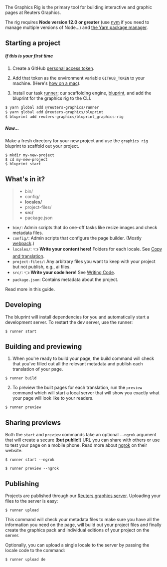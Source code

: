 The Graphics Rig is the primary tool for building interactive and graphic pages at Reuters Graphics.

The rig requires **Node version 12.0 or greater** (use [nvm](https://github.com/nvm-sh/nvm) if you need to manage multiple versions of Node...) and [the Yarn package manager](https://legacy.yarnpkg.com/en/docs/install).


## Starting a project

##### If this is your first time

1. Create a GitHub [personal access token](https://help.github.com/en/github/authenticating-to-github/creating-a-personal-access-token-for-the-command-line).

2. Add that token as the environment variable `GITHUB_TOKEN` to your machine. (Here's [how on a mac](https://medium.com/@himanshuagarwal1395/setting-up-environment-variables-in-macos-sierra-f5978369b255#6dad)).

3. Install our task [runner](https://github.com/reuters-graphics/runner); our scaffolding engine, [bluprint](https://github.com/reuters-graphics/bluprint), and add the bluprint for the graphics rig to the CLI.

  ```bash
  $ yarn global add @reuters-graphics/runner
  $ yarn global add @reuters-graphics/bluprint
  $ bluprint add reuters-graphics/bluprint_graphics-rig
  ```

##### Now...

Make a fresh directory for your new project and use the `graphics rig` bluprint to scaffold out your project.

  ```
  $ mkdir my-new-project
  $ cd my-new-project
  $ bluprint start
  ```


## What's in it?

> - bin/
> - config/
> - **locales/**
> - project-files/
> - **src/**
> - package.json

- `bin/`: Admin scripts that do one-off tasks like resize images and check metadata files.
- `config/`: Admin scripts that configure the page builder. (Mostly [webpack](https://webpack.js.org/).)
- `locales/`: 👈 **Write your content here!**  Folders for each locale. See [Copy and translation](../copy-and-translation/).
- `project-files/`: Any arbitrary files you want to keep with your project but not publish, e.g., ai files.
- `src/`: 👈 **Write your code here!** See [Writing Code](../writing-code/).
- `package.json`: Contains metadata about the project.

Read more in this guide.


## Developing

The bluprint will install dependencies for you and automatically start a development server. To restart the dev server, use the runner:

```
$ runner start
```


## Building and previewing

1. When you're ready to build your page, the build command will check that you've filled out all the relevant metadata and publish each translation of your page.

  ```
  $ runner build
  ```

2. To preview the built pages for each translation, run the `preview` command which will start a local server that will show you exactly what your page will look like to your readers.

  ```
  $ runner preview
  ```

## Sharing previews

Both the `start` and `preview` commands take an optional `--ngrok` argument that will create a secure (**but public!**) URL you can share with others or use to test your page on a mobile phone. Read more about [ngrok](https://ngrok.com/) on their website.

```
$ runner start --ngrok
```

```
$ runner preview --ngrok
```

## Publishing

Projects are published through our [Reuters graphics server](https://editdata.thomsonreuters.com/Pages/graphics.aspx#/rngs/home). Uploading your files to the server is easy:

```
$ runner upload
```

This command will check your metadata files to make sure you have all the information you need on the page, will build out your project files and finally create the graphics pack and individual editions of your project on the server.

Optionally, you can upload a single locale to the server by passing the locale code to the command:

```
$ runner upload de
```
